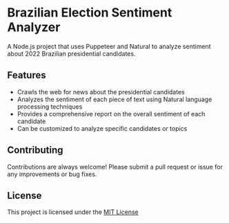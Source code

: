 # Brazilian Election Sentiment Analyzer
A Node.js project that uses Puppeteer and Natural to analyze sentiment about 2022 Brazilian presidential candidates.

## Features
- Crawls the web for news about the presidential candidates
- Analyzes the sentiment of each piece of text using Natural language processing techniques
- Provides a comprehensive report on the overall sentiment of each candidate
- Can be customized to analyze specific candidates or topics

## Contributing
Contributions are always welcome! Please submit a pull request or issue for any improvements or bug fixes.

## License
This project is licensed under the [MIT License](LICENSE)
